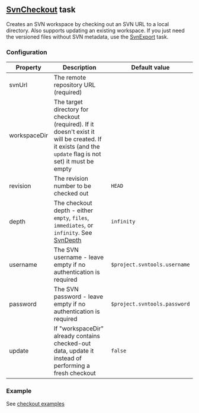 ## [SvnCheckout](../src/main/groovy/at/bxm/gradleplugins/svntools/tasks/SvnCheckout.groovy) task

Creates an SVN workspace by checking out an SVN URL to a local directory. Also supports updating an existing workspace.
If you just need the versioned files without SVN metadata, use the [SvnExport](SvnExport.md) task.

### Configuration

Property     | Description | Default value
------------ | ----------- | -------------
svnUrl       | The remote repository URL (required) |
workspaceDir | The target directory for checkout (required). If it doesn't exist it will be created. If it exists (and the `update` flag is not set) it must be empty |
revision     | The revision number to be checked out | `HEAD`
depth        | The checkout depth - either `empty`, `files`, `immediates`, or `infinity`. See [SvnDepth](../src/main/groovy/at/bxm/gradleplugins/svntools/api/SvnDepth.groovy) | `infinity`
username     | The SVN username - leave empty if no authentication is required | `$project.svntools.username`
password     | The SVN password - leave empty if no authentication is required | `$project.svntools.password`
update       | If "workspaceDir" already contains checked-out data, update it instead of performing a fresh checkout | `false`

### Example

See [checkout examples](../examples/README.md#svn-checkout)
